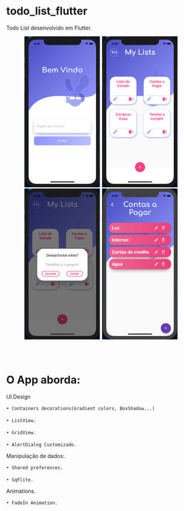 # todo_list_flutter

 Todo List desenvolvido em Flutter.
 <div align="center">
  
 <img  width="200" height="400" src="assets/imagens/prints/tela_1.png"><span style="padding-left:2px"></span>
 <img  width="200" height="400" src="assets/imagens/prints/Tela_2.png"><span style="padding-left:2px"></span>
 <img  width="200" height="400" src="assets/imagens/prints/tela_3.png"><span style="padding-left:2px"></span>
 <img  width="200" height="400" src="assets/imagens/prints/tela_4.png"><span style="padding-left:2px"></span>
 </div>
 <br><br>
 
 

# O App aborda:

UI Design

    • Containers decorations(Gradient colors, BoxShadow...)
  
    • ListView.
  
    • GridView.
  
    • AlertDialog Customizado.
  
                        
Manipulação de dados:.

    • Shared preferences.
  
    • SqFlite.
  
  
Animations.

    • FadeIn Animation.
 

 

 
